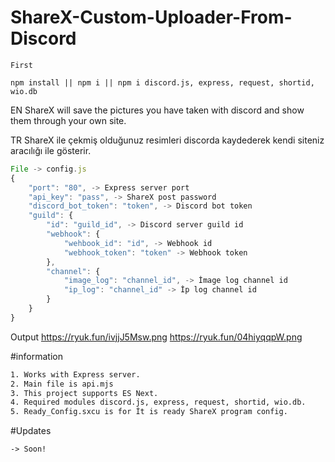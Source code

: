# ShareX-Custom-Uploader-From-Discord

```shell
First

npm install || npm i || npm i discord.js, express, request, shortid, wio.db
```

EN
ShareX will save the pictures you have taken with discord and show them through your own site.

TR
ShareX ile çekmiş olduğunuz resimleri discorda kaydederek kendi siteniz aracılığı ile gösterir.


```js
File -> config.js
{
    "port": "80", -> Express server port
    "api_key": "pass", -> ShareX post password
    "discord_bot_token": "token", -> Discord bot token
    "guild": {
        "id": "guild_id", -> Discord server guild id
        "webhook": {
            "wehbook_id": "id", -> Webhook id
            "webhook_token": "token" -> Webhook token
        },
        "channel": {
            "image_log": "channel_id", -> İmage log channel id
            "ip_log": "channel_id" -> İp log channel id
        }
    }
}
```

Output
https://ryuk.fun/ivjjJ5Msw.png
https://ryuk.fun/04hiyqqpW.png


#information
```cmd
1. Works with Express server.
2. Main file is api.mjs
3. This project supports ES Next.
4. Required modules discord.js, express, request, shortid, wio.db.
5. Ready_Config.sxcu is for İt is ready ShareX program config.
```

#Updates
```
-> Soon!
```
